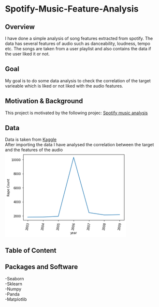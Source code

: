 # Spotify-Music-Feature-Analysis
## Overview
I have done a simple analysis of song features extracted from spotify. The data has several features of audio such as danceability, loudness, tempo etc. The songs are taken from a user playlist and also contains the data if the user liked it or not.</br>
## Goal
My goal is to do some data analysis to check the correlation of the target varieable which is liked or not liked with the audio features.</br>
## Motivation & Background
This project is motivated by the following projec: [Spotify music analysis](https://www.kaggle.com/aeryan/spotify-music-analysist)</br>
## Data
Data is taken from [Kaggle](https://www.kaggle.com/aeryan/spotify-music-analysis)</br>
After importing the data I have analysed the correlation between the target and the features of the audio</br>
<img src='https://github.com/touhid498/Rape-Statistics-in-India/blob/main/IMG/india.png?raw=true'>
## Table of Content
## Packages and Software
-Seaborn</br>
-Sklearn</br>
-Numpy</br>
-Panda</br>
-Matplotlib
